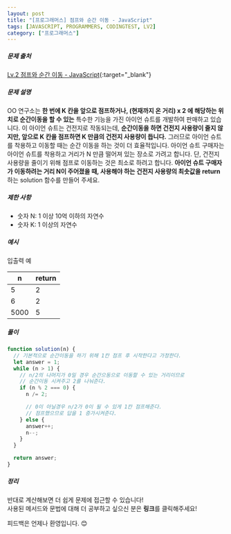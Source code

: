 ```yaml
---
layout: post
title: "[프로그래머스] 점프와 순간 이동 - JavaScript"
tags: [JAVASCRIPT, PROGRAMMERS, CODINGTEST, LV2]
category: ["프로그래머스"]
---
```


##### 문제 출처

[Lv.2 점프와 순간 이동 - JavaScript](https://school.programmers.co.kr/learn/courses/30/lessons/12980?language=javascript){:target="\_blank"}

##### 문제 설명

OO 연구소는 **한 번에 K 칸을 앞으로 점프하거나, (현재까지 온 거리) x 2 에 해당하는 위치로 순간이동을 할 수 있는** 특수한 기능을 가진 아이언 슈트를 개발하여 판매하고 있습니다. 이 아이언 슈트는 건전지로 작동되는데, **순간이동을 하면 건전지 사용량이 줄지 않지만, 앞으로 K 칸을 점프하면 K 만큼의 건전지 사용량이 듭니다.** 그러므로 아이언 슈트를 착용하고 이동할 때는 순간 이동을 하는 것이 더 효율적입니다. 아이언 슈트 구매자는 아이언 슈트를 착용하고 거리가 N 만큼 떨어져 있는 장소로 가려고 합니다. 단, 건전지 사용량을 줄이기 위해 점프로 이동하는 것은 최소로 하려고 합니다. **아이언 슈트 구매자가 이동하려는 거리 N이 주어졌을 때, 사용해야 하는 건전지 사용량의 최솟값을 return**하는 solution 함수를 만들어 주세요.

##### 제한 사항

- 숫자 N: 1 이상 10억 이하의 자연수
- 숫자 K: 1 이상의 자연수

##### 예시

입출력 예

| n    | return |
| ---- | ------ |
| 5    | 2      |
| 6    | 2      |
| 5000 | 5      |

##### 풀이

```javascript
function solution(n) {
  // 기본적으로 순간이동을 하기 위해 1칸 점프 후 시작한다고 가정한다.
  let answer = 1;
  while (n > 1) {
    // n/2의 나머지가 0일 경우 순간으동으로 이동할 수 있는 거리이므로
    // 순간이동 시켜주고 2를 나눠준다.
    if (n % 2 === 0) {
      n /= 2;

      // 0이 아닐경우 n/2가 0이 될 수 있게 1칸 점프해준다.
      // 점프했으므로 답을 1 증가시켜준다.
    } else {
      answer++;
      n--;
    }
  }

  return answer;
}
```

##### 정리

반대로 계산해보면 더 쉽게 문제에 접근할 수 있습니다!<br/>
사용된 메서드와 문법에 대해 더 공부하고 싶으신 분은 **링크**를 클릭해주세요!

피드백은 언제나 환영입니다. 😊
